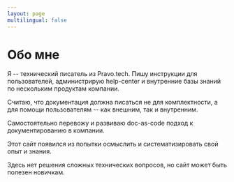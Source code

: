 ```yaml
---
layout: page
multilingual: false
---
```

# Обо мне

Я -- технический писатель из Pravo.tech. 
Пишу инструкции для пользователей, администрирую help-center и внутренние базы знаний по нескольким продуктам компании. 

Считаю, что документация должна писаться не для комплектности, а для помощи пользователям -- как внешним, так и внутренним. 

Самостоятельно перевожу и развиваю doc-as-code подход к документированию в компании.

Этот сайт появился из попытки осмыслить и систематизировать свой опыт и знания. 

Здесь нет решения сложных технических вопросов, но сайт может быть полезен новичкам.
